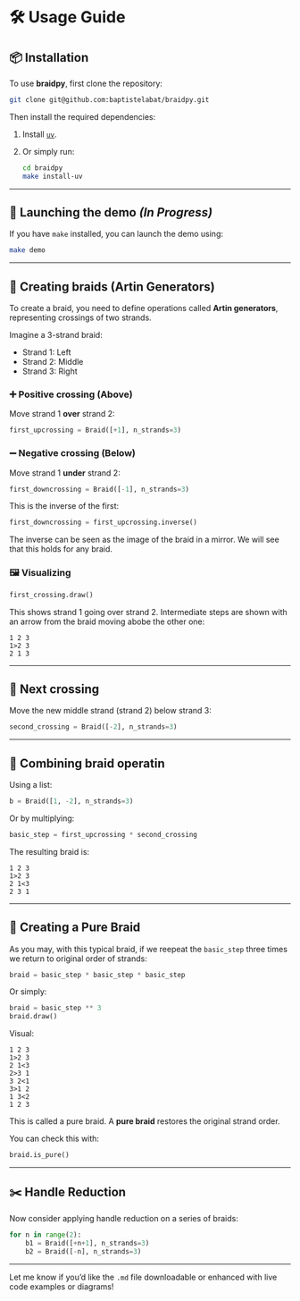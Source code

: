 # 🛠️ Usage Guide

## 📦 Installation

To use **braidpy**, first clone the repository:

```bash
git clone git@github.com:baptistelabat/braidpy.git
```

Then install the required dependencies:

1. Install [`uv`](https://docs.astral.sh/uv/getting-started/installation).
2. Or simply run:

   ```bash
   cd braidpy
   make install-uv
   ```

---

## 🚀 Launching the demo *(In Progress)*

If you have `make` installed, you can launch the demo using:

```bash
make demo
```

---

## 🔁 Creating braids (Artin Generators)

To create a braid, you need to define operations called **Artin generators**, representing crossings of two strands.

Imagine a 3-strand braid:

- Strand 1: Left
- Strand 2: Middle
- Strand 3: Right

### ➕ Positive crossing (Above)

Move strand 1 **over** strand 2:

```python
first_upcrossing = Braid([+1], n_strands=3)
```

### ➖ Negative crossing (Below)

Move strand 1 **under** strand 2:

```python
first_downcrossing = Braid([-1], n_strands=3)
```

This is the inverse of the first:

```python
first_downcrossing = first_upcrossing.inverse()
```
The inverse can be seen as the image of the braid in a mirror. We will see that this holds for any braid.

### 🖼️ Visualizing

```python
first_crossing.draw()
```

This shows strand 1 going over strand 2. Intermediate steps are shown with an arrow from the braid moving abobe the other one:

```
1 2 3
1>2 3
2 1 3
```

---

## 🔄 Next crossing

Move the new middle strand (strand 2) below strand 3:

```python
second_crossing = Braid([-2], n_strands=3)
```

---

## 🔗 Combining braid operatin

Using a list:

```python
b = Braid([1, -2], n_strands=3)
```

Or by multiplying:

```python
basic_step = first_upcrossing * second_crossing
```

The resulting braid is:

```
1 2 3
1>2 3
2 1<3
2 3 1
```

---

## 🔁 Creating a Pure Braid

As you may, with this typical braid, if we reepeat the `basic_step` three times we return to original order of strands:

```python
braid = basic_step * basic_step * basic_step
```

Or simply:

```python
braid = basic_step ** 3
braid.draw()
```

Visual:

```
1 2 3
1>2 3
2 1<3
2>3 1
3 2<1
3>1 2
1 3<2
1 2 3
```

This is called a pure braid. A **pure braid** restores the original strand order.

You can check this with:
```python
braid.is_pure()
```

---

## ✂️ Handle Reduction

Now consider applying handle reduction on a series of braids:

```python
for n in range(2):
    b1 = Braid([+n+1], n_strands=3)
    b2 = Braid([-n], n_strands=3)
```

---

Let me know if you’d like the `.md` file downloadable or enhanced with live code examples or diagrams!
